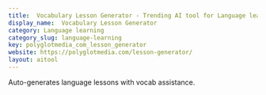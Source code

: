 ```yaml
---
title:  Vocabulary Lesson Generator - Trending AI tool for Language learning and best alternatives
display_name:  Vocabulary Lesson Generator
category: Language learning
category_slug: language-learning
key: polyglotmedia_com_lesson_generator
website: https://polyglotmedia.com/lesson-generator/
layout: aitool
---
```


Auto-generates language lessons with vocab assistance.
